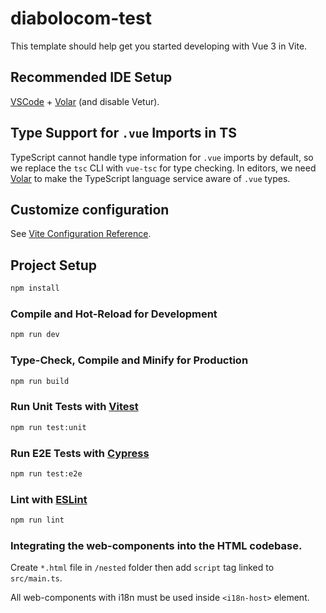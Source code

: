# diabolocom-test

This template should help get you started developing with Vue 3 in Vite.

## Recommended IDE Setup

[VSCode](https://code.visualstudio.com/) + [Volar](https://marketplace.visualstudio.com/items?itemName=Vue.volar) (and disable Vetur).

## Type Support for `.vue` Imports in TS

TypeScript cannot handle type information for `.vue` imports by default, so we replace the `tsc` CLI with `vue-tsc` for type checking. In editors, we need [Volar](https://marketplace.visualstudio.com/items?itemName=Vue.volar) to make the TypeScript language service aware of `.vue` types.

## Customize configuration

See [Vite Configuration Reference](https://vitejs.dev/config/).

## Project Setup

```sh
npm install
```

### Compile and Hot-Reload for Development

```sh
npm run dev
```

### Type-Check, Compile and Minify for Production

```sh
npm run build
```

### Run Unit Tests with [Vitest](https://vitest.dev/)

```sh
npm run test:unit
```

### Run E2E Tests with [Cypress](https://docs.cypress.io/)

```sh
npm run test:e2e
```

### Lint with [ESLint](https://eslint.org/)

```sh
npm run lint
```

### Integrating the web-components into the HTML codebase.

Create `*.html` file in `/nested` folder then add `script` tag linked to `src/main.ts`.

All web-components with i18n must be used inside `<i18n-host>` element.
